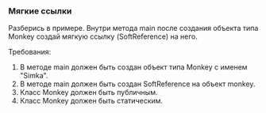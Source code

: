 
### Мягкие ссылки

Разберись в примере.
Внутри метода main после создания объекта типа Monkey создай мягкую ссылку (SoftReference) на него.


Требования:
1.	В методе main должен быть создан объект типа Monkey с именем &quot;Simka&quot;.
2.	В методе main должен быть создан SoftReference на объект monkey.
3.	Класс Monkey должен быть публичным.
4.	Класс Monkey должен быть статическим.


